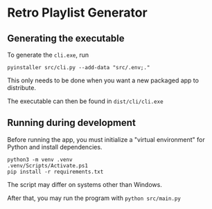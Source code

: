 # Retro Playlist Generator

## Generating the executable

To generate the `cli.exe`, run

```
pyinstaller src/cli.py --add-data "src/.env;."
```

This only needs to be done when you want a new packaged app to distribute.

The executable can then be found in `dist/cli/cli.exe`

## Running during development

Before running the app, you must initialize a "virtual environment" for Python and install dependencies.

```
python3 -m venv .venv
.venv/Scripts/Activate.ps1
pip install -r requirements.txt
```

The script may differ on systems other than Windows.

After that, you may run the program with `python src/main.py`
